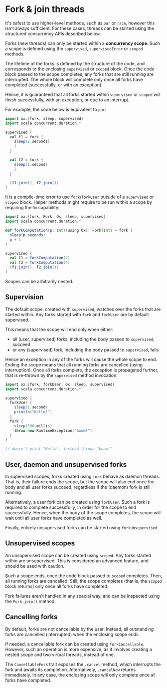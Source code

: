 # Fork & join threads

It's safest to use higher-level methods, such as `par` or `race`, however this isn't always sufficient. For
these cases, threads can be started using the structured concurrency APIs described below.

Forks (new threads) can only be started within a **concurrency scope**. Such a scope is defined using the `supervised`,
`supervisedError` or `scoped` methods.

The lifetime of the forks is defined by the structure of the code, and corresponds to the enclosing `supervised` or
`scoped` block. Once the code block passed to the scope completes, any forks that are still running are interrupted.
The whole block will complete only once all forks have completed (successfully, or with an exception).

Hence, it is guaranteed that all forks started within `supervised` or `scoped` will finish successfully, with an
exception, or due to an interrupt.

For example, the code below is equivalent to `par`:

```scala mdoc:compile-only
import ox.{fork, sleep, supervised}
import scala.concurrent.duration.*

supervised {
  val f1 = fork {
    sleep(2.seconds)
    1
  }

  val f2 = fork {
    sleep(1.second)
    2
  }

  (f1.join(), f2.join())
}
```

It is a compile-time error to use `fork`/`forkUser` outside of a `supervised` or `scoped` block. Helper methods might
require to be run within a scope by requiring the `Ox` capability:

```scala mdoc:compile-only
import ox.{fork, Fork, Ox, sleep, supervised}
import scala.concurrent.duration.*

def forkComputation(p: Int)(using Ox): Fork[Int] = fork {
  sleep(p.seconds)
  p + 1
}

supervised {
  val f1 = forkComputation(2)
  val f2 = forkComputation(4)
  (f1.join(), f2.join())
}
```

Scopes can be arbitrarily nested.

## Supervision

The default scope, created with `supervised`, watches over the forks that are started within. Any forks started with
`fork` and `forkUser` are by default supervised.

This means that the scope will end only when either:

* all (user, supervised) forks, including the body passed to `supervised`, succeed
* or any (supervised) fork, including the body passed to `supervised`, fails

Hence an exception in any of the forks will cause the whole scope to end. Ending the scope means that all running forks
are cancelled (using interruption). Once all forks complete, the exception is propagated further, that is re-thrown by
the `supervised` method invocation:

```scala mdoc:compile-only
import ox.{fork, forkUser, Ox, sleep, supervised}
import scala.concurrent.duration.*

supervised {
  forkUser {
    sleep(1.second)
    println("Hello!")
  }
  fork {
    sleep(500.millis)
    throw new RuntimeException("boom!")
  }
}

// doesn't print "Hello", instead throws "boom!"
```

## User, daemon and unsupervised forks

In supervised scopes, forks created using `fork` behave as daemon threads. That is, their failure ends the scope, but
the scope will also end once the body and all user forks succeed, regardless if the (daemon) fork is still running.

Alternatively, a user fork can be created using `forkUser`. Such a fork is required to complete successfully, in order
for the scope to end successfully. Hence, when the body of the scope completes, the scope will wait until all user
forks have completed as well.

Finally, entirely unsupervised forks can be started using `forkUnsupervised`.

## Unsupervised scopes

An unsupervised scope can be created using `scoped`. Any forks started within are unsupervised. This is considered an
advanced feature, and should be used with caution.

Such a scope ends, once the code block passed to `scoped` completes. Then, all running forks are cancelled. Still, the
scope completes (that is, the `scoped` block returns) only once all forks have completed.

Fork failures aren't handled in any special way, and can be inspected using the `Fork.join()` method.

## Cancelling forks

By default, forks are not cancellable by the user. Instead, all outstanding forks are cancelled (interrupted) when the
enclosing scope ends.

If needed, a cancellable fork can be created using `forkCancellable`. However, such an operation is more expensive, as
it involves creating a nested scope and two virtual threads, instead of one.

The `CancellableFork` trait exposes the `.cancel` method, which interrupts the fork and awaits its completion.
Alternatively, `.cancelNow` returns immediately. In any case, the enclosing scope will only complete once all forks have
completed.
